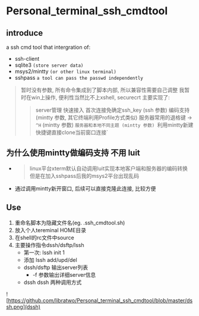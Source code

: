 # Personal_terminal_ssh_cmdtool

## introduce
a ssh cmd tool that intergration of:
* ssh-client
* sqlite3   `(store server data)`
* msys2/mintty    `(or other linux terminal)`
* sshpass   `a tool can pass the passwd independently`

> 暂时没有参数, 所有命令集成到了脚本内部, 所以兼容性需要自己调整
> 我暂时在win上操作, 便利性当然比不上xshell, securecrt
> 主要实现了:
> > server管理
> > 快速接入
> > 首次连接免确定ssh_key (ssh 参数)
> > 编码支持  (mintty 参数, 其它终端利用Profile方式类似)
> > 服务器常用的退格键 -> `^H` (mintty 参数)
> > `服务器和本地不同主题 (mintty 参数)
> > `利用mintty新建快捷键直接clone当前窗口连接`

## 为什么使用mintty做编码支持 不用 luit
* > linux平台xterm默认自动调用luit实现本地客户端和服务器的编码转换
  > 但是在加入sshpass后我的msys2平台出现乱码
* 通过调用mintty新开窗口, 后续可以直接克隆此连接, 比较方便


## Use
1. 重命名脚本为隐藏文件名(eg. .ssh_cmdtool.sh)
2. 放入个人tereminal HOME目录
3. 在shell的rc文件中source
4. 主要操作指令dssh/dsftp/lssh
    * 第一次: lssh init 1
    * 添加 lssh add/upd/del
    * dssh/dsftp 输出server列表
        * -f 参数输出详细server信息
    * dssh <id>   dssh <alias> 两种调用方式


![https://github.com/libratwo/Personal_terminal_ssh_cmdtool/blob/master/dssh.png](dssh)
